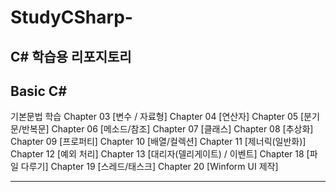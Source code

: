 # StudyCSharp-
C\# 학습용 리포지토리
-------------------------------

## Basic C# 
기본문법 학습
Chapter 03 [변수 / 자료형]
Chapter 04 [연산자] 
Chapter 05 [분기문/반복문] 
Chapter 06 [메소드/참조] 
Chapter 07 [클래스] 
Chapter 08 [추상화] 
Chapter 09 [프로퍼티] 
Chapter 10 [배열/컬렉션] 
Chapter 11 [제너릭(일반화)] 
Chapter 12 [예외 처리] 
Chapter 13 [대리자(델리게이트) / 이벤트] 
Chapter 18 [파일 다루기] 
Chapter 19 [스레드/태스크] 
Chapter 20 [Winform UI 제작] 

--------------------------------
